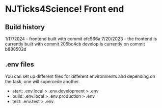 # NJTicks4Science! Front end

## Build history
1/17/2024 - frontend built with commit efc566a
7/20/2023 - the frontend is currently built with commit 205bc4cb
develop is currently on commit b888502d

## .env files

You can set up different files for different environments and depending on the task, one will supercede another.

- start: .env.local > .env.development > .env
- build: .env.local > .env.production > .env
- test: .env.test > .env
